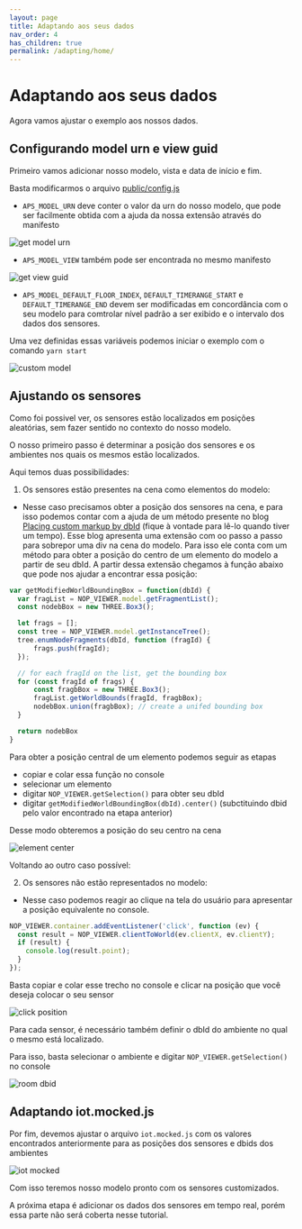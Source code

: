 ```yaml
---
layout: page
title: Adaptando aos seus dados
nav_order: 4
has_children: true
permalink: /adapting/home/
---
```


# Adaptando aos seus dados

Agora vamos ajustar o exemplo aos nossos dados.

## Configurando model urn e view guid

Primeiro vamos adicionar nosso modelo, vista e data de início e fim.

Basta modificarmos o arquivo [public/config.js](https://github.com/autodesk-platform-services/aps-iot-extensions-demo/blob/master/public/config.js)

- `APS_MODEL_URN` deve conter o valor da urn do nosso modelo, que pode ser facilmente obtida com a ajuda da nossa extensão através do manifesto

![get model urn](../../assets/images/get_model_urn.gif)

- `APS_MODEL_VIEW` também pode ser encontrada no mesmo manifesto

![get view guid](../../assets/images/get_view_guid.gif)

- `APS_MODEL_DEFAULT_FLOOR_INDEX`, `DEFAULT_TIMERANGE_START` e `DEFAULT_TIMERANGE_END` devem ser modificadas em concordância com o seu modelo para comtrolar nível padrão a ser exibido e o intervalo dos dados dos sensores.

Uma vez definidas essas variáveis podemos iniciar o exemplo com o comando `yarn start`

![custom model](../../assets/images/custom_model.gif)

## Ajustando os sensores

Como foi possivel ver, os sensores estão localizados em posições aleatórias, sem fazer sentido no contexto do nosso modelo.

O nosso primeiro passo é determinar a posição dos sensores e os ambientes nos quais os mesmos estão localizados.

Aqui temos duas possibilidades:

1. Os sensores estão presentes na cena como elementos do modelo:

- Nesse caso precisamos obter a posição dos sensores na cena, e para isso podemos contar com a ajuda de um método presente no blog [Placing custom markup by dbId](https://aps.autodesk.com/blog/placing-custom-markup-dbid) (fique à vontade para lê-lo quando tiver um tempo). Esse blog apresenta uma extensão com oo passo a passo para sobrepor uma div na cena do modelo. Para isso ele conta com um método para obter a posição do centro de um elemento do modelo a partir de seu dbId. A partir dessa extensão chegamos à função abaixo que pode nos ajudar a encontrar essa posição:

```js
var getModifiedWorldBoundingBox = function(dbId) {
  var fragList = NOP_VIEWER.model.getFragmentList();
  const nodebBox = new THREE.Box3();

  let frags = [];
  const tree = NOP_VIEWER.model.getInstanceTree();
  tree.enumNodeFragments(dbId, function (fragId) {
      frags.push(fragId);
  });

  // for each fragId on the list, get the bounding box
  for (const fragId of frags) {
      const fragbBox = new THREE.Box3();
      fragList.getWorldBounds(fragId, fragbBox);
      nodebBox.union(fragbBox); // create a unifed bounding box
  }

  return nodebBox
}
```

Para obter a posição central de um elemento podemos seguir as etapas
  - copiar e colar essa função no console
  - selecionar um elemento  
  - digitar `NOP_VIEWER.getSelection()` para obter seu dbId
  - digitar `getModifiedWorldBoundingBox(dbId).center()` (subctituindo dbid pelo valor encontrado na etapa anterior)

Desse modo obteremos a posição do seu centro na cena

![element center](../../assets/images/element_center.gif)

Voltando ao outro caso possível:

2. Os sensores não estão representados no modelo:

- Nesse caso podemos reagir ao clique na tela do usuário para apresentar a posição equivalente no console.

```js
NOP_VIEWER.container.addEventListener('click', function (ev) {
  const result = NOP_VIEWER.clientToWorld(ev.clientX, ev.clientY);
  if (result) {
    console.log(result.point);
  }
});
```

Basta copiar e colar esse trecho no console e clicar na posição que você deseja colocar o seu sensor

![click position](../../assets/images/click_position.gif)

Para cada sensor, é necessário também definir o dbId do ambiente no qual o mesmo está localizado.

Para isso, basta selecionar o ambiente e digitar `NOP_VIEWER.getSelection()` no console

![room dbid](../../assets/images/room_dbid.gif)

## Adaptando iot.mocked.js

Por fim, devemos ajustar o arquivo `iot.mocked.js` com os valores encontrados anteriormente para as posições dos sensores e dbids dos ambientes

![iot mocked](../../assets/images/iot_mocked.gif)

Com isso teremos nosso modelo pronto com os sensores customizados.

A próxima etapa é adicionar os dados dos sensores em tempo real, porém essa parte não será coberta nesse tutorial.